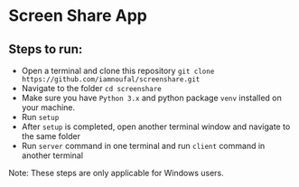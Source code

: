 # Screen Share App

## Steps to run:
- Open a terminal and clone this repository `git clone https://github.com/iamnoufal/screenshare.git`
- Navigate to the folder `cd screenshare`
- Make sure you have `Python 3.x` and python package `venv` installed on your machine.
- Run `setup`
- After `setup` is completed, open another terminal window and navigate to the same folder
- Run `server` command in one terminal and run `client` command in another terminal

Note: These steps are only applicable for Windows users.